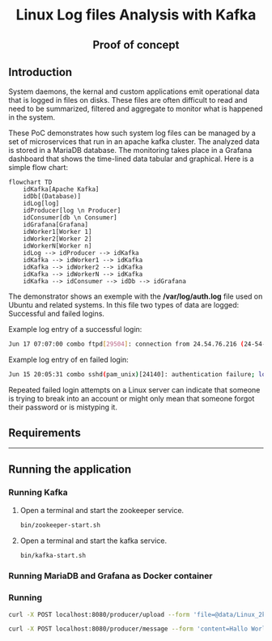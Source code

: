 # <div align="center">Linux Log files Analysis with Kafka</div>

## <div align="center">Proof of concept</div>

## Introduction
System daemons, the kernal and custom applications emit operational
data that is logged in files on disks. These files are often difficult
to read and need to be summarized, filtered and aggregate to monitor
what is happened in the system.

These PoC demonstrates how such system log files can be managed by 
a set of microservices that run in an apache kafka cluster.
The analyzed data is stored in a MariaDB database. The monitoring takes
place in a Grafana dashboard that shows the time-lined data tabular and 
graphical.
Here is a simple flow chart:

```mermaid
flowchart TD
    idKafka[Apache Kafka]
    idDb[(Database)]
    idLog[log]
    idProducer[log \n Producer]
    idConsumer[db \n Consumer]
    idGrafana[Grafana]
    idWorker1[Worker 1]
    idWorker2[Worker 2]
    idWorkerN[Worker n]
    idLog --> idProducer --> idKafka
    idKafka --> idWorker1 --> idKafka
    idKafka --> idWorker2 --> idKafka
    idKafka --> idWorkerN --> idKafka
    idKafka --> idConsumer --> idDb --> idGrafana
```

The demonstrator shows an exemple with the
<b>/var/log/auth.log</b> file used on Ubuntu and related systems.
In this file two types of data are logged: Successful and
failed logins.

Example log entry of a successful login:
   ```bash
Jun 17 07:07:00 combo ftpd[29504]: connection from 24.54.76.216 (24-54-76-216.bflony.adelphia.net) at Fri Jun 17 07:07:00 2005 
   ```

Example log entry of en failed login:
   ```bash
Jun 15 20:05:31 combo sshd(pam_unix)[24140]: authentication failure; logname= uid=0 euid=0 tty=NODEVssh ruser= rhost=d211-116-254-214.rev.krline.net 
   ```

Repeated failed login attempts on a Linux server can indicate that someone
is trying to break into an account or might only mean that someone forgot their password or is mistyping it.


## Requirements

---

## Running the application

### Running Kafka

1. Open a terminal and start the zookeeper service.
   ```bash
   bin/zookeeper-start.sh
   ```
1. Open a terminal and start the kafka service.
   ```bash
   bin/kafka-start.sh
   ```

### Running MariaDB and Grafana as Docker container

### Running

   ```bash
   curl -X POST localhost:8080/producer/upload --form 'file=@data/Linux_2k.log'
   ```

   ```bash
   curl -X POST localhost:8080/producer/message --form 'content=Hallo World!'
   ```

